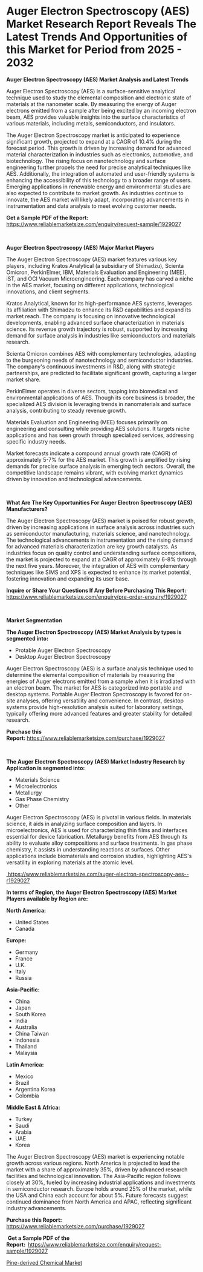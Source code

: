 <p><h1>Auger Electron Spectroscopy (AES) Market Research Report Reveals The Latest Trends And Opportunities of this Market for Period from 2025 - 2032</h1></p><p><strong>Auger Electron Spectroscopy (AES) Market Analysis and Latest Trends</strong></p>
<p><p>Auger Electron Spectroscopy (AES) is a surface-sensitive analytical technique used to study the elemental composition and electronic state of materials at the nanometer scale. By measuring the energy of Auger electrons emitted from a sample after being excited by an incoming electron beam, AES provides valuable insights into the surface characteristics of various materials, including metals, semiconductors, and insulators.</p><p>The Auger Electron Spectroscopy market is anticipated to experience significant growth, projected to expand at a CAGR of 10.4% during the forecast period. This growth is driven by increasing demand for advanced material characterization in industries such as electronics, automotive, and biotechnology. The rising focus on nanotechnology and surface engineering further propels the need for precise analytical techniques like AES. Additionally, the integration of automated and user-friendly systems is enhancing the accessibility of this technology to a broader range of users. Emerging applications in renewable energy and environmental studies are also expected to contribute to market growth. As industries continue to innovate, the AES market will likely adapt, incorporating advancements in instrumentation and data analysis to meet evolving customer needs.</p></p>
<p><strong>Get a Sample PDF of the Report:&nbsp;</strong> <a href="https://www.reliablemarketsize.com/enquiry/request-sample/1929027?utm_campaign=1911&utm_medium=2&utm_source=Github&utm_content=ia&utm_term=16012025&utm_id=auger-electron-spectroscopy-aes">https://www.reliablemarketsize.com/enquiry/request-sample/1929027</a></p>
<p>&nbsp;</p>
<p><strong>Auger Electron Spectroscopy (AES) Major Market Players</strong></p>
<p><p>The Auger Electron Spectroscopy (AES) market features various key players, including Kratos Analytical (a subsidiary of Shimadzu), Scienta Omicron, PerkinElmer, IBM, Materials Evaluation and Engineering (MEE), iST, and OCI Vacuum Microengineering. Each company has carved a niche in the AES market, focusing on different applications, technological innovations, and client segments.</p><p>Kratos Analytical, known for its high-performance AES systems, leverages its affiliation with Shimadzu to enhance its R&D capabilities and expand its market reach. The company is focusing on innovative technological developments, enabling advanced surface characterization in materials science. Its revenue growth trajectory is robust, supported by increasing demand for surface analysis in industries like semiconductors and materials research.</p><p>Scienta Omicron combines AES with complementary technologies, adapting to the burgeoning needs of nanotechnology and semiconductor industries. The company's continuous investments in R&D, along with strategic partnerships, are predicted to facilitate significant growth, capturing a larger market share.</p><p>PerkinElmer operates in diverse sectors, tapping into biomedical and environmental applications of AES. Though its core business is broader, the specialized AES division is leveraging trends in nanomaterials and surface analysis, contributing to steady revenue growth.</p><p>Materials Evaluation and Engineering (MEE) focuses primarily on engineering and consulting while providing AES solutions. It targets niche applications and has seen growth through specialized services, addressing specific industry needs.</p><p>Market forecasts indicate a compound annual growth rate (CAGR) of approximately 5-7% for the AES market. This growth is amplified by rising demands for precise surface analysis in emerging tech sectors. Overall, the competitive landscape remains vibrant, with evolving market dynamics driven by innovation and technological advancements.</p></p>
<p>&nbsp;</p>
<p><strong>What Are The Key Opportunities For Auger Electron Spectroscopy (AES) Manufacturers?</strong></p>
<p><p>The Auger Electron Spectroscopy (AES) market is poised for robust growth, driven by increasing applications in surface analysis across industries such as semiconductor manufacturing, materials science, and nanotechnology. The technological advancements in instrumentation and the rising demand for advanced materials characterization are key growth catalysts. As industries focus on quality control and understanding surface compositions, the market is projected to expand at a CAGR of approximately 6-8% through the next five years. Moreover, the integration of AES with complementary techniques like SIMS and XPS is expected to enhance its market potential, fostering innovation and expanding its user base.</p></p>
<p><strong>Inquire or Share Your Questions If Any Before Purchasing This Report:</strong> <a href="https://www.reliablemarketsize.com/enquiry/pre-order-enquiry/1929027?utm_campaign=1911&utm_medium=2&utm_source=Github&utm_content=ia&utm_term=16012025&utm_id=auger-electron-spectroscopy-aes">https://www.reliablemarketsize.com/enquiry/pre-order-enquiry/1929027</a></p>
<p>&nbsp;</p>
<p><strong>Market Segmentation</strong></p>
<p><strong>The Auger Electron Spectroscopy (AES) Market Analysis by types is segmented into:</strong></p>
<p><ul><li>Protable Auger Electron Spectroscopy</li><li>Desktop Auger Electron Spectroscopy</li></ul></p>
<p><p>Auger Electron Spectroscopy (AES) is a surface analysis technique used to determine the elemental composition of materials by measuring the energies of Auger electrons emitted from a sample when it is irradiated with an electron beam. The market for AES is categorized into portable and desktop systems. Portable Auger Electron Spectroscopy is favored for on-site analyses, offering versatility and convenience. In contrast, desktop systems provide high-resolution analysis suited for laboratory settings, typically offering more advanced features and greater stability for detailed research.</p></p>
<p><strong>Purchase this Report:&nbsp;</strong><a href="https://www.reliablemarketsize.com/purchase/1929027?utm_campaign=1911&utm_medium=2&utm_source=Github&utm_content=ia&utm_term=16012025&utm_id=auger-electron-spectroscopy-aes">https://www.reliablemarketsize.com/purchase/1929027</a></p>
<p>&nbsp;</p>
<p><strong>The Auger Electron Spectroscopy (AES) Market Industry Research by Application is segmented into:</strong></p>
<p><ul><li>Materials Science</li><li>Microelectronics</li><li>Metallurgy</li><li>Gas Phase Chemistry</li><li>Other</li></ul></p>
<p><p>Auger Electron Spectroscopy (AES) is pivotal in various fields. In materials science, it aids in analyzing surface composition and layers. In microelectronics, AES is used for characterizing thin films and interfaces essential for device fabrication. Metallurgy benefits from AES through its ability to evaluate alloy compositions and surface treatments. In gas phase chemistry, it assists in understanding reactions at surfaces. Other applications include biomaterials and corrosion studies, highlighting AES's versatility in exploring materials at the atomic level.</p></p>
<p><a href="https://www.reliablemarketsize.com/auger-electron-spectroscopy-aes--r1929027?utm_campaign=1911&utm_medium=2&utm_source=Github&utm_content=ia&utm_term=16012025&utm_id=auger-electron-spectroscopy-aes">&nbsp;https://www.reliablemarketsize.com/auger-electron-spectroscopy-aes--r1929027</a></p>
<p><strong>In terms of Region, the Auger Electron Spectroscopy (AES) Market Players available by Region are:</strong></p>
<p>
    <p> <strong> North America: </strong>
        <ul>
            <li>United States</li>
            <li>Canada</li>
        </ul>
        </p> 
    <p> <strong> Europe: </strong>
        <ul>
            <li>Germany</li>
            <li>France</li>
            <li>U.K.</li>
            <li>Italy</li>
            <li>Russia</li>
        </ul>
        </p> 
    <p> <strong> Asia-Pacific: </strong>
        <ul>
            <li>China</li>
            <li>Japan</li>
            <li>South Korea</li>
            <li>India</li>
            <li>Australia</li>
            <li>China Taiwan</li>
            <li>Indonesia</li>
            <li>Thailand</li>
            <li>Malaysia</li>
        </ul>
        </p> 
    <p> <strong> Latin America: </strong>
        <ul>
            <li>Mexico</li>
            <li>Brazil</li>
            <li>Argentina Korea</li>
            <li>Colombia</li>
        </ul>
        </p> 
    <p> <strong> Middle East & Africa: </strong>
        <ul>
            <li>Turkey</li>
            <li>Saudi</li>
            <li>Arabia</li>
            <li>UAE</li>
            <li>Korea</li>
        </ul>
    </p>
    </p>
<p><p>The Auger Electron Spectroscopy (AES) market is experiencing notable growth across various regions. North America is projected to lead the market with a share of approximately 35%, driven by advanced research facilities and technological innovation. The Asia-Pacific region follows closely at 30%, fueled by increasing industrial applications and investments in semiconductor research. Europe holds around 25% of the market, while the USA and China each account for about 5%. Future forecasts suggest continued dominance from North America and APAC, reflecting significant industry advancements.</p></p>
<p><strong>Purchase this Report: </strong><a href="https://www.reliablemarketsize.com/purchase/1929027?utm_campaign=1911&utm_medium=2&utm_source=Github&utm_content=ia&utm_term=16012025&utm_id=auger-electron-spectroscopy-aes">https://www.reliablemarketsize.com/purchase/1929027</a></p>
<p>&nbsp;<strong>Get a Sample PDF of the Report:&nbsp;&nbsp;</strong><a href="https://www.reliablemarketsize.com/enquiry/request-sample/1929027?utm_campaign=1911&utm_medium=2&utm_source=Github&utm_content=ia&utm_term=16012025&utm_id=auger-electron-spectroscopy-aes">https://www.reliablemarketsize.com/enquiry/request-sample/1929027</a></p>
<p><strong></strong></p>
<p><p><a href="https://github.com/gulaimolin/Market-Research-Report-List-7/blob/main/pine-derived-chemical-market.md?utm_campaign=1911&utm_medium=2&utm_source=Github&utm_content=ia&utm_term=16012025&utm_id=auger-electron-spectroscopy-aes">Pine-derived Chemical Market</a></p></p>
